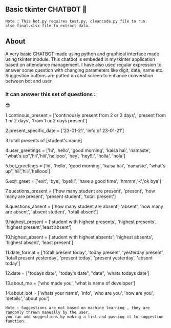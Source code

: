 
 ## Basic tkinter CHATBOT    :beginner:

```
Note : This bot.py requires test.py, cleancode.py file to run.
also final.xlsx file to extract data.

```
## About
A very basic CHATBOT made using python and graphical interface made using tkinter module. This chatbot is embeded in my tkinter application based on attendance management. I have also used regular expression to answer some question with changing parameters like digit, date, name etc.
Suggestion buttons are putted on chat screen to enhance converstion between bot and user.


### It can answer this set of questions :  
:sunglasses:

1.continous_present = ['continously present from 2 or 3 days', 'present from 1 or 2 days', 'from 1 or 2 days present'] 

2.present_specific_date = ['23-01-21', 'info of 23-01-21']

3.totall presents of [student's name]

4.user_greetings = ['hi', 'hello', 'good morning', 'kaisa hai', 'namaste', "what's up",'hii','hiii','hellooo', 'hey', 'hey!!!', 'holla', 'hola']

5.bot_greetings = ['hi', 'hello', 'good morning', 'kaisa hai', 'namaste', "what's up",'hii','hiii','hellooo']

6.exit_greet = ['exit', 'bye', 'bye!!!', 'have a good time', 'hmmm','k','ok bye']

7.questions_present = ['how many student are present', 'present', 'how many are present', 'present student', 'totall present']

8.questions_absent = ['how many student are absent', 'absent', 'how many are absent', 'absent student', 'totall absent']

9.highest_present = ['student with highest presents', 'highest presents', 'highest present','least absent']

10.highest_absent = ['student with highest absents', 'highest absents', 'highest absent', 'least present']

11.date_format = ['totall present today', 'today present', 'yesterday present', 'totall present yesterday', 'present today', 'present yesterday', 'absent today']

12.date = ["todays date", "today's date", "date", 'whats todays date']

13.about_me = ['who made you', 'what is name of developer']

14.about_bot = ['whats your name', 'info', 'who are you', 'how are you', 'details', 'about you']
```
Note : Suggestions are not based on machine learning , they are randomly thrown manually by the user.
you can add suggestions by making a list and passing it to suggestion function.
```
